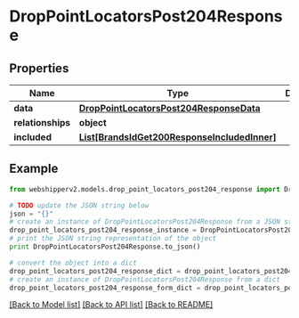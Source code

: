 # DropPointLocatorsPost204Response


## Properties
Name | Type | Description | Notes
------------ | ------------- | ------------- | -------------
**data** | [**DropPointLocatorsPost204ResponseData**](DropPointLocatorsPost204ResponseData.md) |  | [optional] 
**relationships** | **object** |  | [optional] 
**included** | [**List[BrandsIdGet200ResponseIncludedInner]**](BrandsIdGet200ResponseIncludedInner.md) |  | [optional] 

## Example

```python
from webshipperv2.models.drop_point_locators_post204_response import DropPointLocatorsPost204Response

# TODO update the JSON string below
json = "{}"
# create an instance of DropPointLocatorsPost204Response from a JSON string
drop_point_locators_post204_response_instance = DropPointLocatorsPost204Response.from_json(json)
# print the JSON string representation of the object
print DropPointLocatorsPost204Response.to_json()

# convert the object into a dict
drop_point_locators_post204_response_dict = drop_point_locators_post204_response_instance.to_dict()
# create an instance of DropPointLocatorsPost204Response from a dict
drop_point_locators_post204_response_form_dict = drop_point_locators_post204_response.from_dict(drop_point_locators_post204_response_dict)
```
[[Back to Model list]](../README.md#documentation-for-models) [[Back to API list]](../README.md#documentation-for-api-endpoints) [[Back to README]](../README.md)


